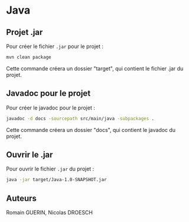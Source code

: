 # Java

## Projet .jar
Pour créer le fichier `.jar` pour le projet :
```bash
mvn clean package
```
Cette commande créera un dossier "target", qui contient le fichier .jar du projet.

## Javadoc pour le projet
Pour créer le javadoc pour le projet :
```bash
javadoc -d docs -sourcepath src/main/java -subpackages .
```
Cette commande créera un dossier "docs", qui contient le javadoc du projet.

## Ouvrir le .jar
Pour ouvrir le fichier `.jar` du projet :
```bash
java -jar target/Java-1.0-SNAPSHOT.jar 
```

## Auteurs
Romain GUERIN, Nicolas DROESCH
